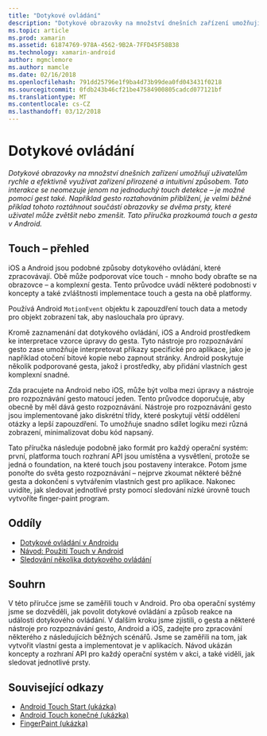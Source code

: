 ```yaml
---
title: "Dotykové ovládání"
description: "Dotykové obrazovky na množství dnešních zařízení umožňují uživatelům rychle a efektivně využívat zařízení přirozené a intuitivní způsobem. Tato interakce se neomezuje jenom na jednoduchý touch detekce – je možné pomocí gest také. Například gesto roztahováním přiblížení, je velmi běžné příklad tohoto roztáhnout součástí obrazovky se dvěma prsty, které uživatel může zvětšit nebo zmenšit. Tato příručka prozkoumá touch a gesta v Android."
ms.topic: article
ms.prod: xamarin
ms.assetid: 61874769-978A-4562-9B2A-7FFD45F58B38
ms.technology: xamarin-android
author: mgmclemore
ms.author: mamcle
ms.date: 02/16/2018
ms.openlocfilehash: 791dd25796e1f9ba4d73b99dea0fd043431f0218
ms.sourcegitcommit: 0fdb243b46cf21be47584900805cadcd077121bf
ms.translationtype: MT
ms.contentlocale: cs-CZ
ms.lasthandoff: 03/12/2018
---
```

# <a name="touch"></a>Dotykové ovládání

_Dotykové obrazovky na množství dnešních zařízení umožňují uživatelům rychle a efektivně využívat zařízení přirozené a intuitivní způsobem. Tato interakce se neomezuje jenom na jednoduchý touch detekce – je možné pomocí gest také. Například gesto roztahováním přiblížení, je velmi běžné příklad tohoto roztáhnout součástí obrazovky se dvěma prsty, které uživatel může zvětšit nebo zmenšit. Tato příručka prozkoumá touch a gesta v Android._

## <a name="touch-overview"></a>Touch – přehled

iOS a Android jsou podobné způsoby dotykového ovládání, které zpracovávají. Obě může podporovat více touch - mnoho body obraťte se na obrazovce – a komplexní gesta. Tento průvodce uvádí některé podobnosti v koncepty a také zvláštnosti implementace touch a gesta na obě platformy.

Používá Android `MotionEvent` objektu k zapouzdření touch data a metody pro objekt zobrazení tak, aby naslouchala pro úpravy.

Kromě zaznamenání dat dotykového ovládání, iOS a Android prostředkem ke interpretace vzorce úpravy do gesta. Tyto nástroje pro rozpoznávání gesto zase umožňuje interpretovat příkazy specifické pro aplikace, jako je například otočení bitové kopie nebo zapnout stránky. Android poskytuje několik podporované gesta, jakož i prostředky, aby přidání vlastních gest komplexní snadné.

Zda pracujete na Android nebo iOS, může být volba mezi úpravy a nástroje pro rozpoznávání gesto matoucí jeden. Tento průvodce doporučuje, aby obecně by měl dává gesto rozpoznávání. Nástroje pro rozpoznávání gesto jsou implementované jako diskrétní třídy, které poskytují větší oddělení otázky a lepší zapouzdření. To umožňuje snadno sdílet logiku mezi různá zobrazení, minimalizovat dobu kód napsaný.

Tato příručka následuje podobně jako formát pro každý operační systém: první, platforma touch rozhraní API jsou umístěna a vysvětlení, protože se jedná o foundation, na které touch jsou postaveny interakce. Potom jsme ponořte do světa gesto rozpoznávání – nejprve zkoumat některé běžné gesta a dokončení s vytvářením vlastních gest pro aplikace. Nakonec uvidíte, jak sledovat jednotlivé prsty pomocí sledování nízké úrovně touch vytvoříte finger-paint program.

## <a name="sections"></a>Oddíly

-  [Dotykové ovládání v Androidu](~/android/app-fundamentals/touch/android-touch-walkthrough.md)
-  [Návod: Použití Touch v Android](~/android/app-fundamentals/touch/android-touch-walkthrough.md)
-  [Sledování několika dotykového ovládání](touch-tracking.md)

## <a name="summary"></a>Souhrn

V této příručce jsme se zaměřili touch v Android. Pro oba operační systémy jsme se dozvěděli, jak povolit dotykové ovládání a způsob reakce na události dotykového ovládání. V dalším kroku jsme zjistili, o gesta a některé nástroje pro rozpoznávání gesto, Android a iOS, zadejte pro zpracování některého z následujících běžných scénářů. Jsme se zaměřili na tom, jak vytvořit vlastní gesta a implementovat je v aplikacích. Návod ukázán koncepty a rozhraní API pro každý operační systém v akci, a také viděli, jak sledovat jednotlivé prsty.



## <a name="related-links"></a>Související odkazy

- [Android Touch Start (ukázka)](https://developer.xamarin.com/samples/monodroid/ApplicationFundamentals/Touch_start)
- [Android Touch konečné (ukázka)](https://developer.xamarin.com/samples/monodroid/ApplicationFundamentals/Touch_final)
- [FingerPaint (ukázka)](https://developer.xamarin.com/samples/monodroid/ApplicationFundamentals/FingerPaint)
